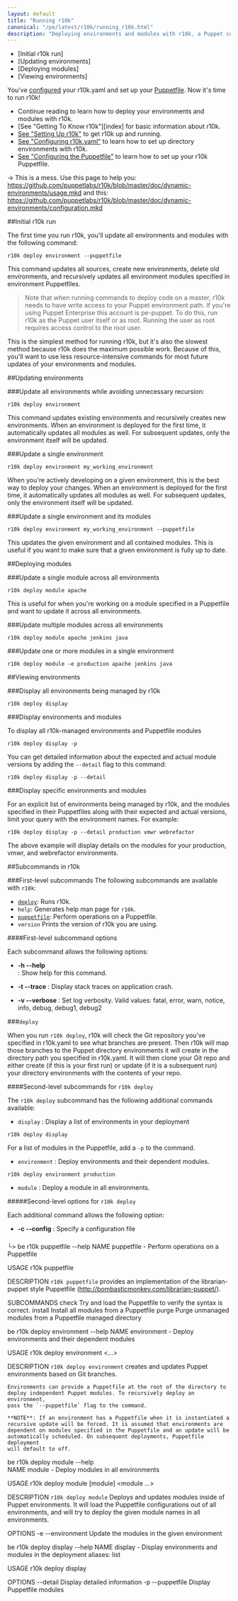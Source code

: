 ```yaml
---
layout: default
title: "Running r10k"
canonical: "/pe/latest/r10k/running_r10k.html"
description: "Deploying environments and modules with r10k, a Puppet code management tool."
---
```


[setup]: ./setup_r10k.html
[r10kyaml]: ./configuring_r10kyaml.html
[puppetfile]: ./configure_puppetfile.html
[running]: ./running_r10k.html

* [Initial r10k run]
* [Updating environments]
* [Deploying modules]
* [Viewing environments]

You've [configured][r10kyaml] your r10k.yaml and set up your [Puppetfile][puppetfile]. Now it's time to run r10k!

* Continue reading to learn how to deploy your environments and modules with r10k.
* [See "Getting To Know r10k"][index] for basic information about r10k.
* [See "Setting Up r10k"][setup] to get r10k up and running.
* [See "Configuring r10k.yaml"][r10kyaml] to learn how to set up directory environments with r10k.
* [See "Configuring the Puppetfile"][puppetfile] to learn how to set up your r10k Puppetfile.

-> This is a mess. Use this page to help you: https://github.com/puppetlabs/r10k/blob/master/doc/dynamic-environments/usage.mkd and this: https://github.com/puppetlabs/r10k/blob/master/doc/dynamic-environments/configuration.mkd

##Initial r10k run

The first time you run r10k, you'll update all environments and modules with the following command: 

~~~
r10k deploy environment --puppetfile
~~~

This command updates all sources, create new environments, delete old environments, and recursively updates all environment modules specified in environment Puppetfiles.

> Note that when running commands to deploy code on a master, r10k needs to have write access to your Puppet environment path. If you're using Puppet Enterprise this account is pe-puppet. To do this, run r10k as the Puppet user itself or as root. Running the user as root requires access control to the root user.

This is the simplest method for running r10k, but it's also the slowest method because r10k does the maximum possible work. Because of this, you'll want to use less resource-intensive commands for most future updates of your environments and modules.

##Updating environments

###Update all environments while avoiding unnecessary recursion:

~~~
r10k deploy environment
~~~

This command updates existing environments and recursively creates new environments.
When an environment is deployed for the first time, it automatically updates all modules as well. For subsequent updates, only the environment itself will be updated.

###Update a single environment

~~~
r10k deploy environment my_working_environment
~~~

When you're actively developing on a given environment, this is the best way to
deploy your changes. When an environment is deployed for the first
time, it automatically updates all modules as well. For subsequent updates,
only the environment itself will be updated.

###Update a single environment and its modules

~~~
r10k deploy environment my_working_environment --puppetfile
~~~

This updates the given environment and all contained modules. This is
useful if you want to make sure that a given environment is fully up to date.


##Deploying modules

###Update a single module across all environments

~~~
r10k deploy module apache
~~~

This is useful for when you're working on a module specified in a Puppetfile and want to update it across all environments.

###Update multiple modules across all environments

~~~
r10k deploy module apache jenkins java
~~~

###Update one or more modules in a single environment

~~~
r10k deploy module -e production apache jenkins java
~~~

##Viewing environments

###Display all environments being managed by r10k

~~~
r10k deploy display
~~~

###Display environments and modules 

To display all r10k-managed environments and Puppetfile modules

~~~
r10k deploy display -p
~~~

You can get detailed information about the expected and actual module versions by adding the `--detail` flag to this command: 

~~~
r10k deploy display -p --detail
~~~

###Display specific environments and modules

For an explicit list of environments being managed by r10k, and the modules specified in their Puppetfiles along with their expected and actual versions, limit your query with the environment names. For example: 

~~~
r10k deploy display -p --detail production vmwr webrefactor
~~~

The above example will display details on the modules for your production, vmwr, and webrefactor environments.

##Subcommands in r10k

###First-level subcommands
The following subcommands are available with `r10k`:

* [`deploy`](#deploy): Runs r10k.
* `help`: Generates help man page for `r10k`.
* [`puppetfile`](#puppetfile): Perform operations on a Puppetfile.
* `version` Prints the version of r10k you are using.


####First-level subcommand options

Each subcommand allows the following options:

* **-h --help**     
: Show help for this command.

* **-t --trace**
: Display stack traces on application crash.

* **-v --verbose**
: Set log verbosity. Valid values: fatal, error, warn, notice, info, debug, debug1, debug2
    
    
###`deploy`

When you run `r10k deploy`, r10k will check the Git repository you've specified in r10k.yaml to see what branches are present. Then r10k will map those branches to the Puppet directory environments it will create in the directory path you specified in r10k.yaml. It will then clone your Git repo and either create (if this is your first run) or update (if it is a subsequent run) your directory environments with the contents of your repo.

####Second-level subcommands for `r10k deploy`

The `r10k deploy` subcommand has the following additional commands available:

* `display`
: Display a list of environments in your deployment

~~~
r10k deploy display
~~~

For a list of modules in the Puppetfile, add a `-p` to the command.

* `environment`
: Deploy environments and their dependent modules.

~~~
r10k deploy environment production
~~~

* `module`
: Deploy a module in all environments.


#####Second-level options for `r10k deploy`

Each additional command allows the following option:

* **-c --config**
: Specify a configuration file

###    
└> be r10k puppetfile --help
NAME
    puppetfile - Perform operations on a Puppetfile

USAGE
    r10k puppetfile <subcommand>

DESCRIPTION
    `r10k puppetfile` provides an implementation of the librarian-puppet
    style Puppetfile (http://bombasticmonkey.com/librarian-puppet/).

SUBCOMMANDS
    check      Try and load the Puppetfile to verify the syntax is correct.
    install    Install all modules from a Puppetfile
    purge      Purge unmanaged modules from a Puppetfile managed directory
    
    
 be r10k deploy environment --help
NAME
    environment - Deploy environments and their dependent modules

USAGE
    r10k deploy environment <options>
    <environment> <...>

DESCRIPTION
    `r10k deploy environment` creates and updates Puppet environments based
    on Git branches.

    Environments can provide a Puppetfile at the root of the directory to
    deploy independent Puppet modules. To recursively deploy an environment,
    pass the `--puppetfile` flag to the command.

    **NOTE**: If an environment has a Puppetfile when it is instantiated a
    recursive update will be forced. It is assumed that environments are
    dependent on modules specified in the Puppetfile and an update will be
    automatically scheduled. On subsequent deployments, Puppetfile deployment
    will default to off.
    
    
 be r10k deploy module --help    
NAME
    module - Deploy modules in all environments

USAGE
    r10k deploy module [module] <module ...>

DESCRIPTION
    `r10k deploy module` Deploys and updates modules inside of Puppet
    environments. It will load the Puppetfile configurations out of all
    environments, and will try to deploy the given module names in all
    environments.

OPTIONS
    -e --environment    Update the modules in the given environment
    
    
 be r10k deploy display --help
NAME
    display - Display environments and modules in the deployment
    aliases: list

USAGE
    r10k deploy display

OPTIONS
      --detail        Display detailed information
    -p --puppetfile    Display Puppetfile modules    